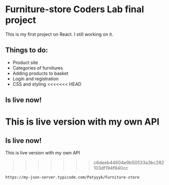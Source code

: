 # Furniture-store Coders Lab final project
This is my first project on React. I still working on it.
## Things to do:
- Product site
- Categories of furnitures
- Adding products to basket
- Login and registration
- CSS and styling
<<<<<<< HEAD
## Is live now!
This is live version with my own API
=======
## Is live now! 
This is live version with my own API 
>>>>>>> c6deeb44604e9b50533a3bc282103df194f940cc

```https://my-json-server.typicode.com/Patyyyk/Furniture-store```

